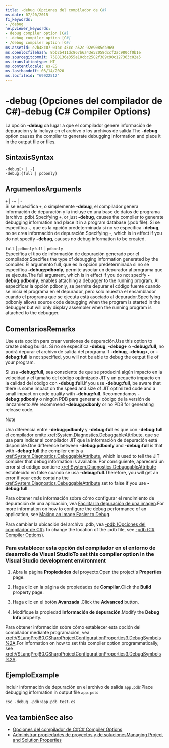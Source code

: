 ```yaml
---
title: -debug (Opciones del compilador de C#)
ms.date: 07/20/2015
f1_keywords:
- /debug
helpviewer_keywords:
- debug compiler option [C#]
- -debug compiler option [C#]
- /debug compiler option [C#]
ms.assetid: e2b48c07-01bc-45cc-a52c-92e9085eb969
ms.openlocfilehash: 8bb2b411dc867b6a43e52058dccf2ac980cf0b1e
ms.sourcegitcommit: 7588136e355e10cbc2582f389c90c127363c02a5
ms.translationtype: HT
ms.contentlocale: es-ES
ms.lasthandoff: 03/14/2020
ms.locfileid: "69922512"
---
```

# <a name="-debug-c-compiler-options"></a><span data-ttu-id="8228d-102">-debug (Opciones del compilador de C#)</span><span class="sxs-lookup"><span data-stu-id="8228d-102">-debug (C# Compiler Options)</span></span>
<span data-ttu-id="8228d-103">La opción **-debug** da lugar a que el compilador genere información de depuración y la incluya en el archivo o los archivos de salida.</span><span class="sxs-lookup"><span data-stu-id="8228d-103">The **-debug** option causes the compiler to generate debugging information and place it in the output file or files.</span></span>  
  
## <a name="syntax"></a><span data-ttu-id="8228d-104">Sintaxis</span><span class="sxs-lookup"><span data-stu-id="8228d-104">Syntax</span></span>  
  
```console  
-debug[+ | -]  
-debug:{full | pdbonly}  
```  
  
## <a name="arguments"></a><span data-ttu-id="8228d-105">Argumentos</span><span class="sxs-lookup"><span data-stu-id="8228d-105">Arguments</span></span>  
 <span data-ttu-id="8228d-106">`+` &#124; `-`</span><span class="sxs-lookup"><span data-stu-id="8228d-106">`+` &#124; `-`</span></span>  
 <span data-ttu-id="8228d-107">Si se especifica `+`, o simplemente **-debug**, el compilador genera información de depuración y la incluye en una base de datos de programa (archivo .pdb).</span><span class="sxs-lookup"><span data-stu-id="8228d-107">Specifying `+`, or just **-debug**, causes the compiler to generate debugging information and place it in a program database (.pdb file).</span></span> <span data-ttu-id="8228d-108">Si se especifica `-`, que es la opción predeterminada si no se especifica **-debug**, no se crea información de depuración.</span><span class="sxs-lookup"><span data-stu-id="8228d-108">Specifying `-`, which is in effect if you do not specify **-debug**, causes no debug information to be created.</span></span>  
  
 <span data-ttu-id="8228d-109">`full` &#124; `pdbonly`</span><span class="sxs-lookup"><span data-stu-id="8228d-109">`full` &#124; `pdbonly`</span></span>  
 <span data-ttu-id="8228d-110">Especifica el tipo de información de depuración generado por el compilador.</span><span class="sxs-lookup"><span data-stu-id="8228d-110">Specifies the type of debugging information generated by the compiler.</span></span> <span data-ttu-id="8228d-111">El argumento full, que es la opción predeterminada si no se especifica **-debug:pdbonly**, permite asociar un depurador al programa que se ejecuta.</span><span class="sxs-lookup"><span data-stu-id="8228d-111">The full argument, which is in effect if you do not specify **-debug:pdbonly**, enables attaching a debugger to the running program.</span></span> <span data-ttu-id="8228d-112">Al especificar la opción pdbonly, se permite depurar el código fuente cuando se inicia el programa en el depurador, pero solo muestra el ensamblador cuando el programa que se ejecuta está asociado al depurador.</span><span class="sxs-lookup"><span data-stu-id="8228d-112">Specifying pdbonly allows source code debugging when the program is started in the debugger but will only display assembler when the running program is attached to the debugger.</span></span>  
  
## <a name="remarks"></a><span data-ttu-id="8228d-113">Comentarios</span><span class="sxs-lookup"><span data-stu-id="8228d-113">Remarks</span></span>  
 <span data-ttu-id="8228d-114">Use esta opción para crear versiones de depuración.</span><span class="sxs-lookup"><span data-stu-id="8228d-114">Use this option to create debug builds.</span></span> <span data-ttu-id="8228d-115">Si no se especifica **-debug**, **-debug+** o **-debug:full**, no podrá depurar el archivo de salida del programa.</span><span class="sxs-lookup"><span data-stu-id="8228d-115">If **-debug**, **-debug+**, or **-debug:full** is not specified, you will not be able to debug the output file of your program.</span></span>  
  
 <span data-ttu-id="8228d-116">Si usa **-debug:full**, sea consciente de que se producirá algún impacto en la velocidad y el tamaño del código optimizado JIT y un pequeño impacto en la calidad del código con **-debug:full**.</span><span class="sxs-lookup"><span data-stu-id="8228d-116">If you use **-debug:full**, be aware that there is some impact on the speed and size of JIT optimized code and a small impact on code quality with **-debug:full**.</span></span> <span data-ttu-id="8228d-117">Recomendamos **-debug:pdbonly** o ningún PDB para generar el código de la versión de lanzamiento.</span><span class="sxs-lookup"><span data-stu-id="8228d-117">We recommend **-debug:pdbonly** or no PDB for generating release code.</span></span>  
  
> [!NOTE]
> <span data-ttu-id="8228d-118">Una diferencia entre **-debug:pdbonly** y **-debug:full** es que con **-debug:full** el compilador emite <xref:System.Diagnostics.DebuggableAttribute>, que se usa para indicar al compilador JIT que la información de depuración está disponible.</span><span class="sxs-lookup"><span data-stu-id="8228d-118">One difference between **-debug:pdbonly** and **-debug:full** is that with **-debug:full** the compiler emits a <xref:System.Diagnostics.DebuggableAttribute>, which is used to tell the JIT compiler that debug information is available.</span></span> <span data-ttu-id="8228d-119">Por consiguiente, aparecerá un error si el código contiene <xref:System.Diagnostics.DebuggableAttribute> establecido en false cuando se usa **-debug:full**.</span><span class="sxs-lookup"><span data-stu-id="8228d-119">Therefore, you will get an error if your code contains the <xref:System.Diagnostics.DebuggableAttribute> set to false if you use **-debug:full**.</span></span>  
  
 <span data-ttu-id="8228d-120">Para obtener más información sobre cómo configurar el rendimiento de depuración de una aplicación, vea [Facilitar la depuración de una imagen](../../../framework/debug-trace-profile/making-an-image-easier-to-debug.md).</span><span class="sxs-lookup"><span data-stu-id="8228d-120">For more information on how to configure the debug performance of an application, see [Making an Image Easier to Debug](../../../framework/debug-trace-profile/making-an-image-easier-to-debug.md).</span></span>  
  
 <span data-ttu-id="8228d-121">Para cambiar la ubicación del archivo .pdb, vea [-pdb (Opciones del compilador de C#)](./pdb-compiler-option.md).</span><span class="sxs-lookup"><span data-stu-id="8228d-121">To change the location of the .pdb file, see [-pdb (C# Compiler Options)](./pdb-compiler-option.md).</span></span>  
  
### <a name="to-set-this-compiler-option-in-the-visual-studio-development-environment"></a><span data-ttu-id="8228d-122">Para establecer esta opción del compilador en el entorno de desarrollo de Visual Studio</span><span class="sxs-lookup"><span data-stu-id="8228d-122">To set this compiler option in the Visual Studio development environment</span></span>  
  
1. <span data-ttu-id="8228d-123">Abra la página **Propiedades** del proyecto.</span><span class="sxs-lookup"><span data-stu-id="8228d-123">Open the project's **Properties** page.</span></span>  
  
2. <span data-ttu-id="8228d-124">Haga clic en la página de propiedades de **Compilar**.</span><span class="sxs-lookup"><span data-stu-id="8228d-124">Click the **Build** property page.</span></span>  
  
3. <span data-ttu-id="8228d-125">Haga clic en el botón **Avanzada** .</span><span class="sxs-lookup"><span data-stu-id="8228d-125">Click the **Advanced** button.</span></span>  
  
4. <span data-ttu-id="8228d-126">Modifique la propiedad **Información de depuración**.</span><span class="sxs-lookup"><span data-stu-id="8228d-126">Modify the **Debug Info** property.</span></span>  
  
 <span data-ttu-id="8228d-127">Para obtener información sobre cómo establecer esta opción del compilador mediante programación, vea <xref:VSLangProj80.CSharpProjectConfigurationProperties3.DebugSymbols%2A>.</span><span class="sxs-lookup"><span data-stu-id="8228d-127">For information on how to set this compiler option programmatically, see <xref:VSLangProj80.CSharpProjectConfigurationProperties3.DebugSymbols%2A>.</span></span>  
  
## <a name="example"></a><span data-ttu-id="8228d-128">Ejemplo</span><span class="sxs-lookup"><span data-stu-id="8228d-128">Example</span></span>  
 <span data-ttu-id="8228d-129">Incluir información de depuración en el archivo de salida `app.pdb`:</span><span class="sxs-lookup"><span data-stu-id="8228d-129">Place debugging information in output file `app.pdb`:</span></span>  
  
```console  
csc -debug -pdb:app.pdb test.cs  
```  
  
## <a name="see-also"></a><span data-ttu-id="8228d-130">Vea también</span><span class="sxs-lookup"><span data-stu-id="8228d-130">See also</span></span>

- [<span data-ttu-id="8228d-131">Opciones del compilador de C#</span><span class="sxs-lookup"><span data-stu-id="8228d-131">C# Compiler Options</span></span>](./index.md)
- [<span data-ttu-id="8228d-132">Administrar propiedades de proyectos y de soluciones</span><span class="sxs-lookup"><span data-stu-id="8228d-132">Managing Project and Solution Properties</span></span>](/visualstudio/ide/managing-project-and-solution-properties)

